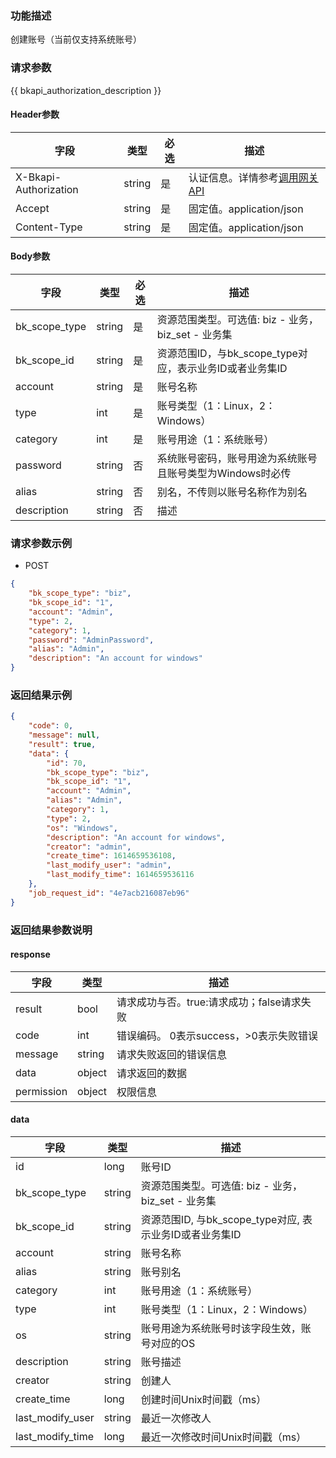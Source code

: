 ### 功能描述

创建账号（当前仅支持系统账号）

### 请求参数

{{ bkapi_authorization_description }}

#### Header参数

| 字段                       |  类型      | 必选     |  描述       |
|---------------------------|------------|---------|------------|
| X-Bkapi-Authorization     | string     | 是      | 认证信息。详情参考[调用网关 API](https://github.com/TencentBlueKing/BKDocs/blob/master/ZH/7.0/APIGateway/apigateway/use-api/use-apigw-api.md) |
| Accept                    |  string    | 是      | 固定值。application/json|
| Content-Type              |  string    | 是      | 固定值。application/json|

#### Body参数

| 字段           |  类型      | 必选    |  描述      |
|---------------|------------|--------|------------|
| bk_scope_type | string     | 是     | 资源范围类型。可选值: biz - 业务，biz_set - 业务集 |
| bk_scope_id   | string     | 是     | 资源范围ID，与bk_scope_type对应，表示业务ID或者业务集ID |
| account       | string     | 是     | 账号名称 |
| type          |  int       | 是     | 账号类型（1：Linux，2：Windows）|
| category      |  int       | 是     | 账号用途（1：系统账号）|
| password      | string     | 否     | 系统账号密码，账号用途为系统账号且账号类型为Windows时必传 |
| alias         | string     | 否     | 别名，不传则以账号名称作为别名 |
| description   | string     | 否     | 描述 |

### 请求参数示例

- POST
```json
{
    "bk_scope_type": "biz",
    "bk_scope_id": "1",
    "account": "Admin",
    "type": 2,
    "category": 1,
    "password": "AdminPassword",
    "alias": "Admin",
    "description": "An account for windows"
}
```

### 返回结果示例

```json
{
    "code": 0,
    "message": null,
    "result": true,
    "data": {
        "id": 70,
        "bk_scope_type": "biz",
        "bk_scope_id": "1",
        "account": "Admin",
        "alias": "Admin",
        "category": 1,
        "type": 2,
        "os": "Windows",
        "description": "An account for windows",
        "creator": "admin",
        "create_time": 1614659536108,
        "last_modify_user": "admin",
        "last_modify_time": 1614659536116
    },
    "job_request_id": "4e7acb216087eb96"
}
```

### 返回结果参数说明

#### response
| 字段          | 类型      | 描述      |
|--------------|-----------|-----------|
| result       | bool   | 请求成功与否。true:请求成功；false请求失败 |
| code         | int    | 错误编码。 0表示success，>0表示失败错误 |
| message      | string | 请求失败返回的错误信息|
| data         | object | 请求返回的数据|
| permission   | object | 权限信息|


#### data

| 字段                   | 类型       | 描述      |
|-----------------------|-----------|-----------|
| id                    | long      | 账号ID |
| bk_scope_type         | string    | 资源范围类型。可选值: biz - 业务，biz_set - 业务集 |
| bk_scope_id           | string    | 资源范围ID, 与bk_scope_type对应, 表示业务ID或者业务集ID |
| account               | string    | 账号名称 |
| alias                 | string    | 账号别名 |
| category              | int       | 账号用途（1：系统账号） |
| type                  | int       | 账号类型（1：Linux，2：Windows）|
| os                    | string    | 账号用途为系统账号时该字段生效，账号对应的OS |
| description           | string    | 账号描述  |
| creator               | string    | 创建人 |
| create_time           | long      | 创建时间Unix时间戳（ms） |
| last_modify_user      | string    | 最近一次修改人 |
| last_modify_time      | long      | 最近一次修改时间Unix时间戳（ms） |
